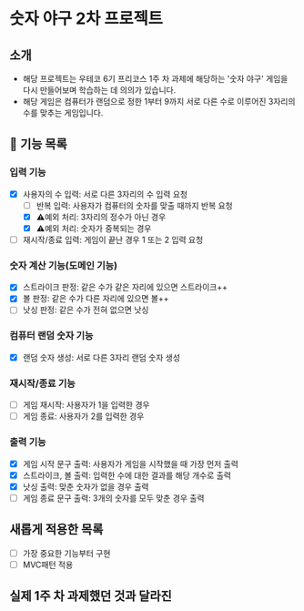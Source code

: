 # 숫자 야구 2차 프로젝트
## 소개
- 해당 프로젝트는 우테코 6기 프리코스 1주 차 과제에 해당하는 '숫자 야구' 게임을 다시 만들어보며 학습하는 데 의의가 있습니다.
- 해당 게임은 컴퓨터가 랜덤으로 정한 1부터 9까지 서로 다른 수로 이루어진 3자리의 수를 맞추는 게임입니다.

## 📌 기능 목록 
### 입력 기능
- [x] 사용자의 수 입력: 서로 다른 3자리의 수 입력 요청
  - [ ] 반복 입력: 사용자가 컴퓨터의 숫자를 맞출 때까지 반복 요청
  - [x] ⚠️예외 처리: 3자리의 정수가 아닌 경우
  - [x] ⚠️예외 처리: 숫자가 중복되는 경우
- [ ] 재시작/종료 입력: 게임이 끝난 경우 1 또는 2 입력 요청

### 숫자 계산 기능(도메인 기능)
- [x] 스트라이크 판정: 같은 수가 같은 자리에 있으면 스트라이크++
- [x] 볼 판정: 같은 수가 다른 자리에 있으면 볼++
- [ ] 낫싱 판정: 같은 수가 전혀 없으면 낫싱

### 컴퓨터 랜덤 숫자 기능
- [x] 랜덤 숫자 생성: 서로 다른 3자리 랜덤 숫자 생성

### 재시작/종료 기능
- [ ] 게임 재시작: 사용자가 1을 입력한 경우
- [ ] 게임 종료: 사용자가 2를 입력한 경우

### 출력 기능
- [x] 게임 시작 문구 출력: 사용자가 게임을 시작했을 때 가장 먼저 출력
- [x] 스트라이크, 볼 출력: 입력한 수에 대한 결과를 해당 개수로 출력
- [x] 낫싱 출력: 맞춘 숫자가 없을 경우 출력
- [ ] 게임 종료 문구 출력: 3개의 숫자를 모두 맞춘 경우 출력

## 새롭게 적용한 목록
- [ ] 가장 중요한 기능부터 구현
- [ ] MVC패턴 적용

## 실제 1주 차 과제했던 것과 달라진